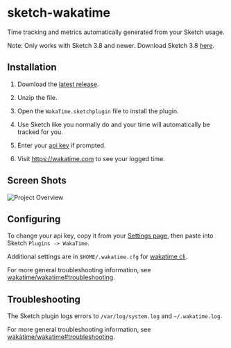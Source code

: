 # sketch-wakatime

Time tracking and metrics automatically generated from your Sketch usage.

Note: Only works with Sketch 3.8 and newer. Download Sketch 3.8 [here](http://www.sketchapp.com/).


## Installation


1. Download the [latest release](https://github.com/wakatime/sketch-wakatime/releases/latest).

2. Unzip the file.

3. Open the `WakaTime.sketchplugin` file to install the plugin.

4. Use Sketch like you normally do and your time will automatically be tracked for you.

5. Enter your [api key](https://wakatime.com/settings#apikey) if prompted.

6. Visit <https://wakatime.com> to see your logged time.


## Screen Shots

![Project Overview](https://wakatime.com/static/img/ScreenShots/Screen-Shot-2016-03-21.png)


## Configuring

To change your api key, copy it from your [Settings page](https://wakatime.com/settings#apikey), then paste into Sketch `Plugins -> WakaTime`.

Additional settings are in `$HOME/.wakatime.cfg` for [wakatime cli](https://github.com/wakatime/wakatime#configuring).



For more general troubleshooting information, see [wakatime/wakatime#troubleshooting](https://github.com/wakatime/wakatime#troubleshooting).


## Troubleshooting

The Sketch plugin logs errors to `/var/log/system.log` and `~/.wakatime.log`.

For more general troubleshooting information, see [wakatime/wakatime#troubleshooting](https://github.com/wakatime/wakatime#troubleshooting).
